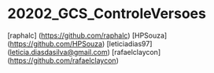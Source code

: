 # 20202_GCS_ControleVersoes
[raphalc] (https://github.com/raphalc)
[HPSouza] (https://github.com/HPSouza)
[leticiadias97] (leticia.diasdasilva@gmail.com)
[rafaelclaycon] (https://github.com/rafaelclaycon)

